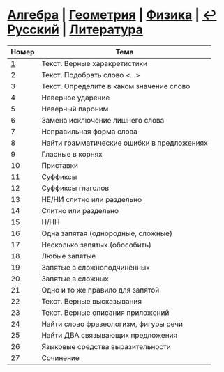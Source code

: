 # [Алгебра](https://github.com/sch1432/sch1432/tree/main/math) | [Геометрия](https://github.com/sch1432/sch1432/tree/main/math#Геометрия) | [Физика](https://github.com/sch1432/sch1432/tree/main/fiz) | [↩ Русский](https://github.com/sch1432/sch1432) | [Литература](https://github.com/sch1432/sch1432/tree/main/lit)

| Номер | Тема |
| ---- | ----- |
| [1](https://github.com/sch1432/sch1432/blob/main/rus/ege/1.md) | Текст. Верные харакретистики | 
| 2 | Текст. Подобрать слово <...> |
| 3 | Текст. Определите в каком значение слово |
| 4 | Неверное ударение |
| 5 | Неверный пароним |
| 6 | Замена исключение лишнего слова |
| 7 | Неправильная форма слова |
| 8 | Найти грамматические ошибки в предложениях |
| 9 | Гласные в корнях |
| 10 | Приставки |
| 11 | Суффиксы |
| 12 | Суффиксы глаголов |
| 13 | НЕ/НИ слитно или раздельно |
| 14 | Слитно или раздельно |
| 15 | Н/НН |
| 16 | Одна запятая (однородные, сложные) |
| 17 | Несколько запятых (обособить) |
| 18 | Любые запятые |
| 19 | Запятые в сложноподчинённых |
| 20 | Запятые в сложных |
| 21 | Одно и то же правило для запятой |
| 22 | Текст. Верные высказывания |
| 23 | Текст. Верные описания приложений |
| 24 | Найти слово фразеологизм, фигуры речи |
| 25 | Найти ДВА связывающих предложения |
| 26 | Языковые средства выразительности |
| 27 | Сочинение |
